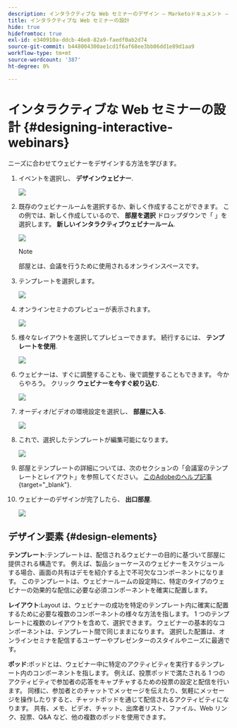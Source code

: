 ```yaml
---
description: インタラクティブな Web セミナーのデザイン — Marketoドキュメント — 製品ドキュメント
title: インタラクティブな Web セミナーの設計
hide: true
hidefromtoc: true
exl-id: e340910a-ddcb-46e8-82a9-faedf0ab2d74
source-git-commit: b448004300ae1cd1f6af68ee3bb06dd1e89d1aa9
workflow-type: tm+mt
source-wordcount: '387'
ht-degree: 0%

---
```


# インタラクティブな Web セミナーの設計 {#designing-interactive-webinars}

ニーズに合わせてウェビナーをデザインする方法を学びます。

1. イベントを選択し、 **デザインウェビナー**.

   ![](assets/designing-interactive-webinars-1.png)

1. 既存のウェビナールームを選択するか、新しく作成することができます。 この例では、新しく作成しているので、 **部屋を選択** ドロップダウンで「 」を選択します。 **新しいインタラクティブウェビナールーム**.

   ![](assets/designing-interactive-webinars-2.png)

   >[!NOTE]
   >
   >部屋とは、会議を行うために使用されるオンラインスペースです。

1. テンプレートを選択します。

   ![](assets/designing-interactive-webinars-3.png)

1. オンラインセミナのプレビューが表示されます。

   ![](assets/designing-interactive-webinars-4.png)

1. 様々なレイアウトを選択してプレビューできます。 続行するには、 **テンプレートを使用**.

   ![](assets/designing-interactive-webinars-5.png)

1. ウェビナーは、すぐに調整することも、後で調整することもできます。 今からやろう。 クリック **ウェビナーを今すぐ絞り込む**.

   ![](assets/designing-interactive-webinars-6.png)

1. オーディオ/ビデオの環境設定を選択し、 **部屋に入る**.

   ![](assets/designing-interactive-webinars-7.png)

1. これで、選択したテンプレートが編集可能になります。

   ![](assets/designing-interactive-webinars-8.png)

1. 部屋とテンプレートの詳細については、次のセクションの「会議室のテンプレートとレイアウト」を参照してください。 [このAdobeのヘルプ記事](https://helpx.adobe.com/in/adobe-connect/using/creating-arranging-meetings.html#creating_and_arranging_meetings){target="_blank"}.

1. ウェビナーのデザインが完了したら、 **出口部屋**.

   ![](assets/designing-interactive-webinars-9.png)

## デザイン要素 {#design-elements}

**テンプレート**:テンプレートは、配信されるウェビナーの目的に基づいて部屋に提供される構造です。 例えば、製品ショーケースのウェビナーをスケジュールする場合、画面の共有はデモを紹介する上で不可欠なコンポーネントになります。 このテンプレートは、ウェビナールームの設定時に、特定のタイプのウェビナーの効果的な配信に必要な必須コンポーネントを確実に配置します。

**レイアウト**:Layout は、ウェビナーの成功を特定のテンプレート内に確実に配置するために必要な複数のコンポーネントの様々な方法を指します。 1 つのテンプレートに複数のレイアウトを含めて、選択できます。 ウェビナーの基本的なコンポーネントは、テンプレート間で同じままになります。 選択した配置は、オンラインセミナを配信するユーザーやプレゼンターのスタイルやニーズに最適です。

**ポッド**:ポッドとは、ウェビナー中に特定のアクティビティを実行するテンプレート内のコンポーネントを指します。 例えば、投票ポッドで満たされる 1 つのアクティビティで参加者の応答をキャプチャするための投票の設定と配信を行います。 同様に、参加者とのチャットでメッセージを伝えたり、気軽にメッセージを操作したりすると、チャットポッドを通じて配信されるアクティビティになります。 共有、メモ、ビデオ、チャット、出席者リスト、ファイル、Web リンク、投票、Q&amp;A など、他の複数のポッドを使用できます。
